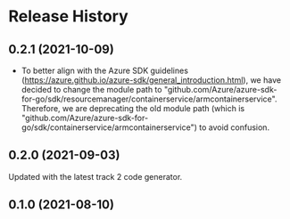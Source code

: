 # Release History

## 0.2.1 (2021-10-09)
- To better align with the Azure SDK guidelines (https://azure.github.io/azure-sdk/general_introduction.html), we have decided to change the module path to "github.com/Azure/azure-sdk-for-go/sdk/resourcemanager/containerservice/armcontainerservice". Therefore, we are deprecating the old module path (which is "github.com/Azure/azure-sdk-for-go/sdk/containerservice/armcontainerservice") to avoid confusion.

## 0.2.0 (2021-09-03)
Updated with the latest track 2 code generator.

## 0.1.0 (2021-08-10)

